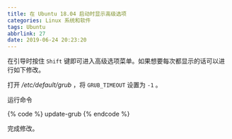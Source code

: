 ```yaml
---
title: 在 Ubuntu 18.04 启动时显示高级选项
categories: Linux 系统和软件
tags: Ubuntu
abbrlink: 27
date: 2019-06-24 20:23:20
---
```

在引导时按住 `Shift` 键即可进入高级选项菜单。如果想要每次都显示的话可以进行如下修改。

打开 */etc/default/grub* ，将 `GRUB_TIMEOUT` 设置为 `-1` 。

运行命令

{% code %}
update-grub
{% endcode %}

完成修改。
